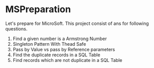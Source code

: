 # MSPreparation
Let's prepare for MicroSoft. This project consist of ans for following questions.

01. Find a given number is a Armstrong Number
02. Singleton Pattern With Thead Safe
03. Pass by Value vs pass by Reference parameters
04. Find the duplicate records in a SQL Table
05. Find records which are not duplicate in a SQL Table
